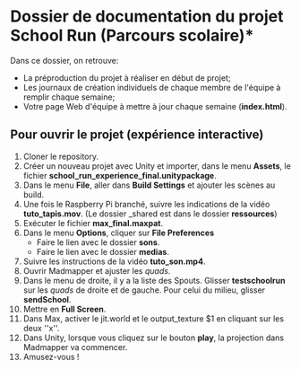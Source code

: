 # Dossier de documentation du projet School Run (Parcours scolaire)*

Dans ce dossier, on retrouve:

* La préproduction du projet à réaliser en début de projet;
* Les journaux de création individuels de chaque membre de l'équipe à remplir chaque semaine;
* Votre page Web d'équipe à mettre à jour chaque semaine (**index.html**).


## Pour ouvrir le projet (expérience interactive)
1. Cloner le repository. 
2. Créer un nouveau projet avec Unity et importer, dans le menu **Assets**, le fichier **school_run_experience_final.unitypackage**.
3. Dans le menu **File**, aller dans **Build Settings** et ajouter les scènes au build.
3. Une fois le Raspberry Pi branché, suivre les indications de la vidéo **tuto_tapis.mov**. (Le dossier _shared est dans le dossier **ressources**)
4. Exécuter le fichier **max_final.maxpat**.
5. Dans le menu **Options**, cliquer sur **File Preferences**
    * Faire le lien avec le dossier **sons**.
    * Faire le lien avec le dossier **medias**.
5. Suivre les instructions de la vidéo **tuto_son.mp4**.
6. Ouvrir Madmapper et ajuster les *quads*. 
7. Dans le menu de droite, il y a la liste des Spouts. Glisser **testschoolrun** sur les *quads* de droite et de gauche. Pour celui du milieu, glisser **sendSchool**.
8. Mettre en **Full Screen**.
9. Dans Max, activer le jit.world et le output_texture $1 en cliquant sur les deux ''x''.
10. Dans Unity, lorsque vous cliquez sur le bouton **play**, la projection dans Madmapper va commencer.
12. Amusez-vous !
